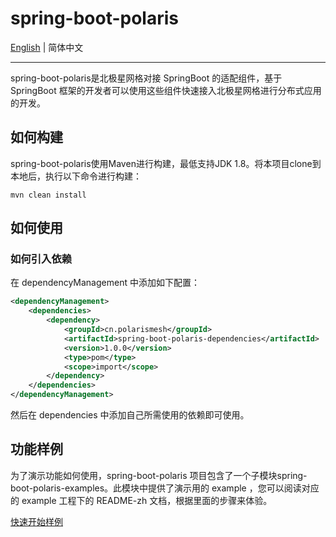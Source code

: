 spring-boot-polaris
========================================
[English](./README.md) | 简体中文 

---

spring-boot-polaris是北极星网格对接 SpringBoot 的适配组件，基于 SpringBoot 框架的开发者可以使用这些组件快速接入北极星网格进行分布式应用的开发。

## 如何构建

spring-boot-polaris使用Maven进行构建，最低支持JDK 1.8。将本项目clone到本地后，执行以下命令进行构建：
```
mvn clean install
```

## 如何使用

### 如何引入依赖

在 dependencyManagement 中添加如下配置：
```xml
<dependencyManagement>        
    <dependencies>
        <dependency>
            <groupId>cn.polarismesh</groupId>
            <artifactId>spring-boot-polaris-dependencies</artifactId>
            <version>1.0.0</version>
            <type>pom</type>
            <scope>import</scope>
        </dependency>
    </dependencies>
</dependencyManagement>
```
然后在 dependencies 中添加自己所需使用的依赖即可使用。

## 功能样例

为了演示功能如何使用，spring-boot-polaris 项目包含了一个子模块spring-boot-polaris-examples。此模块中提供了演示用的 example ，您可以阅读对应的 example 工程下的 README-zh 文档，根据里面的步骤来体验。

[快速开始样例](https://github.com/polarismesh/spring-boot-polaris/tree/main/spring-boot-polaris-examples/quickstart-example/README-zh.md)